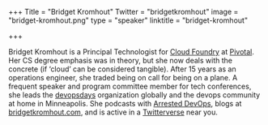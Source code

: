 +++
Title = "Bridget Kromhout"
Twitter = "bridgetkromhout"
image = "bridget-kromhout.png"
type = "speaker"
linktitle = "bridget-kromhout"

+++

Bridget Kromhout is a Principal Technologist for [Cloud Foundry](http://pivotal.io/platform) at [Pivotal](http://pivotal.io/). Her CS degree emphasis was in theory, but she now deals with the concrete (if ‘cloud’ can be considered tangible). After 15 years as an operations engineer, she traded being on call for being on a plane. A frequent speaker and program committee member for tech conferences, she leads the [devopsdays](http://devopsdays.org/) organization globally and the devops community at home in Minneapolis. She podcasts with [Arrested DevOps](http://arresteddevops.com/), blogs at [bridgetkromhout.com](http://bridgetkromhout.com/), and is active in a [Twitterverse](https://twitter.com/bridgetkromhout) near you.
